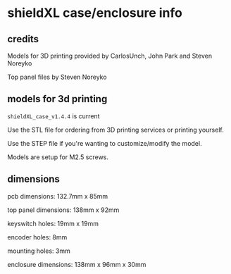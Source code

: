 # shieldXL case/enclosure info

## credits

Models for 3D printing provided by CarlosUnch, John Park and Steven Noreyko  

Top panel files by Steven Noreyko  

## models for 3d printing

`shieldXL_case_v1.4.4` is current  

Use the STL file for ordering from 3D printing services or printing yourself.  

Use the STEP file if you're wanting to customize/modify the model.  

Models are setup for M2.5 screws. 


## dimensions

pcb dimensions: 132.7mm x 85mm  

top panel dimensions: 138mm x 92mm  

keyswitch holes: 19mm x 19mm

encoder holes: 8mm

mounting holes: 3mm

enclosure dimensions: 138mm x 96mm x 30mm  
